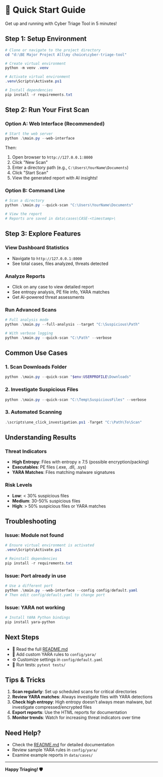 # 🚀 Quick Start Guide

Get up and running with Cyber Triage Tool in 5 minutes!

## Step 1: Setup Environment

```powershell
# Clone or navigate to the project directory
cd "d:\BE Major Project All\my choice\cyber-triage-tool"

# Create virtual environment
python -m venv .venv

# Activate virtual environment
.venv\Scripts\Activate.ps1

# Install dependencies
pip install -r requirements.txt
```

## Step 2: Run Your First Scan

### Option A: Web Interface (Recommended)

```powershell
# Start the web server
python .\main.py --web-interface
```

Then:
1. Open browser to `http://127.0.0.1:8000`
2. Click "New Scan"
3. Enter a directory path (e.g., `C:\Users\YourName\Documents`)
4. Click "Start Scan"
5. View the generated report with AI insights!

### Option B: Command Line

```powershell
# Scan a directory
python .\main.py --quick-scan "C:\Users\YourName\Documents"

# View the report
# Reports are saved in data\cases\CASE-<timestamp>\
```

## Step 3: Explore Features

### View Dashboard Statistics
- Navigate to `http://127.0.0.1:8000`
- See total cases, files analyzed, threats detected

### Analyze Reports
- Click on any case to view detailed report
- See entropy analysis, PE file info, YARA matches
- Get AI-powered threat assessments

### Run Advanced Scans
```powershell
# Full analysis mode
python .\main.py --full-analysis --target "C:\Suspicious\Path"

# With verbose logging
python .\main.py --quick-scan "C:\Path" --verbose
```

## Common Use Cases

### 1. Scan Downloads Folder
```powershell
python .\main.py --quick-scan "$env:USERPROFILE\Downloads"
```

### 2. Investigate Suspicious Files
```powershell
python .\main.py --quick-scan "C:\Temp\SuspiciousFiles" --verbose
```

### 3. Automated Scanning
```powershell
.\scripts\one_click_investigation.ps1 -Target "C:\Path\To\Scan"
```

## Understanding Results

### Threat Indicators

- **High Entropy**: Files with entropy ≥ 7.5 (possible encryption/packing)
- **Executables**: PE files (.exe, .dll, .sys)
- **YARA Matches**: Files matching malware signatures

### Risk Levels

- **Low**: < 30% suspicious files
- **Medium**: 30-50% suspicious files
- **High**: > 50% suspicious files or YARA matches

## Troubleshooting

### Issue: Module not found
```powershell
# Ensure virtual environment is activated
.venv\Scripts\Activate.ps1

# Reinstall dependencies
pip install -r requirements.txt
```

### Issue: Port already in use
```powershell
# Use a different port
python .\main.py --web-interface --config config/default.yaml
# Then edit config/default.yaml to change port
```

### Issue: YARA not working
```powershell
# Install YARA Python bindings
pip install yara-python
```

## Next Steps

- 📖 Read the full [README.md](README.md)
- 🎯 Add custom YARA rules to `config/yara/`
- ⚙️ Customize settings in `config/default.yaml`
- 🧪 Run tests: `pytest tests/`

## Tips & Tricks

1. **Scan regularly**: Set up scheduled scans for critical directories
2. **Review YARA matches**: Always investigate files with YARA detections
3. **Check high entropy**: High entropy doesn't always mean malware, but investigate compressed/encrypted files
4. **Export reports**: Use the HTML reports for documentation
5. **Monitor trends**: Watch for increasing threat indicators over time

## Need Help?

- Check the [README.md](README.md) for detailed documentation
- Review sample YARA rules in `config/yara/`
- Examine example reports in `data/cases/`

---

**Happy Triaging! 🛡️**
